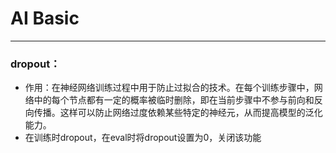 # AI Basic

****

### dropout：

* 作用：在神经网络训练过程中用于防止过拟合的技术。在每个训练步骤中，网络中的每个节点都有一定的概率被临时删除，即在当前步骤中不参与前向和反向传播。这样可以防止网络过度依赖某些特定的神经元，从而提高模型的泛化能力。
* 在训练时dropout，在eval时将dropout设置为0，关闭该功能

### 